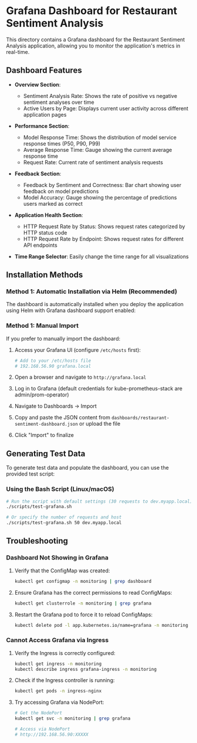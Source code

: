 # Grafana Dashboard for Restaurant Sentiment Analysis

This directory contains a Grafana dashboard for the Restaurant Sentiment Analysis application, allowing you to monitor the application's metrics in real-time.

## Dashboard Features

- **Overview Section**:
  - Sentiment Analysis Rate: Shows the rate of positive vs negative sentiment analyses over time
  - Active Users by Page: Displays current user activity across different application pages

- **Performance Section**:
  - Model Response Time: Shows the distribution of model service response times (P50, P90, P99)
  - Average Response Time: Gauge showing the current average response time
  - Request Rate: Current rate of sentiment analysis requests

- **Feedback Section**:
  - Feedback by Sentiment and Correctness: Bar chart showing user feedback on model predictions
  - Model Accuracy: Gauge showing the percentage of predictions users marked as correct

- **Application Health Section**:
  - HTTP Request Rate by Status: Shows request rates categorized by HTTP status code
  - HTTP Request Rate by Endpoint: Shows request rates for different API endpoints

- **Time Range Selector**: Easily change the time range for all visualizations

## Installation Methods

### Method 1: Automatic Installation via Helm (Recommended)

The dashboard is automatically installed when you deploy the application using Helm with Grafana dashboard support enabled:


### Method 1: Manual Import

If you prefer to manually import the dashboard:

1. Access your Grafana UI (configure `/etc/hosts` first):
   ```bash
   # Add to your /etc/hosts file
   # 192.168.56.90 grafana.local
   ```

2. Open a browser and navigate to `http://grafana.local`

3. Log in to Grafana (default credentials for kube-prometheus-stack are admin/prom-operator)

4. Navigate to Dashboards → Import

5. Copy and paste the JSON content from `dashboards/restaurant-sentiment-dashboard.json` or upload the file

6. Click "Import" to finalize

## Generating Test Data

To generate test data and populate the dashboard, you can use the provided test script:

### Using the Bash Script (Linux/macOS)

```bash
# Run the script with default settings (30 requests to dev.myapp.local)
./scripts/test-grafana.sh

# Or specify the number of requests and host
./scripts/test-grafana.sh 50 dev.myapp.local
```

## Troubleshooting

### Dashboard Not Showing in Grafana

1. Verify that the ConfigMap was created:
   ```bash
   kubectl get configmap -n monitoring | grep dashboard
   ```

2. Ensure Grafana has the correct permissions to read ConfigMaps:
   ```bash
   kubectl get clusterrole -n monitoring | grep grafana
   ```

3. Restart the Grafana pod to force it to reload ConfigMaps:
   ```bash
   kubectl delete pod -l app.kubernetes.io/name=grafana -n monitoring
   ```

### Cannot Access Grafana via Ingress

1. Verify the Ingress is correctly configured:
   ```bash
   kubectl get ingress -n monitoring
   kubectl describe ingress grafana-ingress -n monitoring
   ```

2. Check if the Ingress controller is running:
   ```bash
   kubectl get pods -n ingress-nginx
   ```

3. Try accessing Grafana via NodePort:
   ```bash
   # Get the NodePort
   kubectl get svc -n monitoring | grep grafana
   
   # Access via NodePort
   # http://192.168.56.90:XXXXX
   ```
